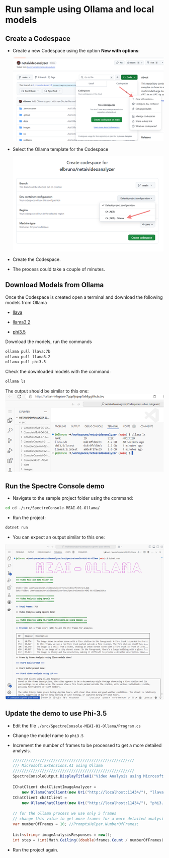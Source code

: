 # Run sample using Ollama and local models

## Create a Codespace

- Create a new Codespace using the option **New with options**:

    ![Create CodeSpace with Options](../images/40CreateCodespaceNewWithOptions.png)

- Select the Ollama template for the Codespace

    ![Select the Ollama template for the Codespace](../images/42CodeSpaceOllama.png)

- Create the Codespace.

- The process could take a couple of minutes.

## Download Models from Ollama

Once the Codespace is created open a terminal and download the following models from Ollama

- [llava](https://ollama.com/library/llava)

- [llama3.2](https://ollama.com/library/llama3.2)

- [phi3.5](https://ollama.com/library/phi3.5)

Download the models, run the commands

```bash
ollama pull llava:7b
ollama pull llama3.2
ollama pull phi3.5
```

Check the downloaded models with the command:

```bash
ollama ls
```

The output should be similar to this one:
![List Ollama local models](../images/45ollamals.png)

## Run the Spectre Console demo

- Navigate to the sample project folder using the command:

```bash
cd cd ./src/SpectreConsole-MEAI-01-Ollama/
```

- Run the project:

```bash
dotnet run
```

- You can expect an output similar to this one:

![Run Sample using MEAI and Ollama with local models](../images/50CodeSpacesOllamaRunComplete.png)

## Update the demo to use Phi-3.5

- Edit the file `./src/SpectreConsole-MEAI-01-Ollama/Program.cs`

- Change the model name to `phi3.5`

- Increment the number of frames to be processed to get a more detailed analysis.

    ```csharp
    //////////////////////////////////////////////////////
    /// Microsoft.Extensions.AI using Ollama
    //////////////////////////////////////////////////////
    SpectreConsoleOutput.DisplayTitleH1("Video Analysis using Microsoft.Extensions.AI using Ollama");
    
    IChatClient chatClientImageAnalyzer =
        new OllamaChatClient(new Uri("http://localhost:11434/"), "llava:7b");
    IChatClient chatClient =
        new OllamaChatClient(new Uri("http://localhost:11434/"), "phi3.5");
    
    // for the ollama process we use only 5 frames
    // change this value to get more frames for a more detailed analysis
    var numberOfFrames = 10; //PromptsHelper.NumberOfFrames;
    
    List<string> imageAnalysisResponses = new();
    int step = (int)Math.Ceiling((double)frames.Count / numberOfFrames);
    ```

- Run the project again.
